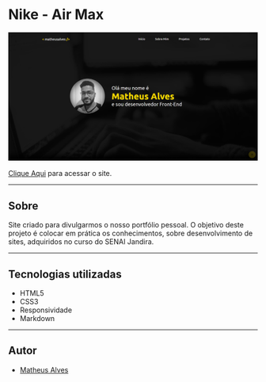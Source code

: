 # Nike - Air Max

![](./img/port.png)

[Clique Aqui](https://matheusalves099.github.io/portfolio/) para acessar o site.

---
## Sobre
Site criado para divulgarmos o nosso portfólio pessoal.
O objetivo deste projeto é colocar em prática os conhecimentos, sobre desenvolvimento de sites, adquiridos no curso do SENAI Jandira.

---
## Tecnologias utilizadas
- HTML5
- CSS3
- Responsividade
- Markdown

---
## Autor
- [Matheus Alves](https://www.linkedin.com/in/matheusalvesreisdasilva/)
